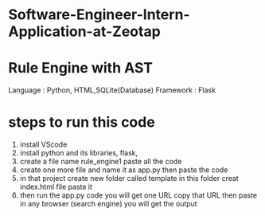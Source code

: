 # Software-Engineer-Intern-Application-at-Zeotap
# Rule Engine with AST
Language : Python, HTML,SQLite(Database)
Framework : Flask
# steps to run this code
1. install VScode
2. install python and its libraries, flask,
3. create a file name rule_engine1 paste all the code
4. create one more file and name it as app.py then paste the code
5. in that project create new folder called template in this folder creat index.html file paste it
6. then run the app.py code you will get one URL copy that URL then paste in any browser (search engine) you will get the output
